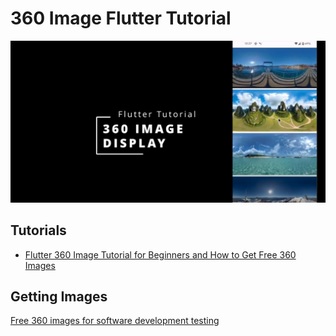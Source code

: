 # 360 Image Flutter Tutorial

![introduction](readme_assets/introduction.png)

## Tutorials

* [Flutter 360 Image Tutorial for Beginners and How to Get Free 360 Images](https://youtu.be/if7wsdf-z9Q)

## Getting Images

[Free 360 images for software development testing](https://community.theta360.guide/t/free-360-images-for-development-tests/9566?u=craig)
